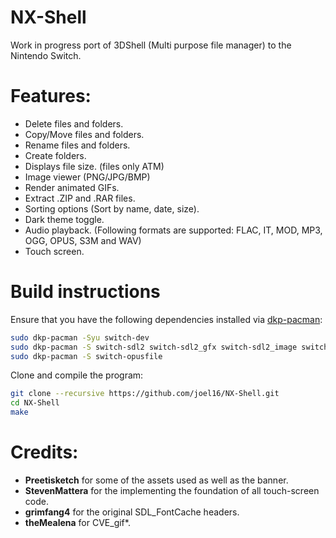 # NX-Shell

Work in progress port of 3DShell (Multi purpose file manager) to the Nintendo Switch.

# Features:

- Delete files and folders.
- Copy/Move files and folders.
- Rename files and folders.
- Create folders.
- Displays file size. (files only ATM)
- Image viewer (PNG/JPG/BMP)
- Render animated GIFs.
- Extract .ZIP and .RAR files.
- Sorting options (Sort by name, date, size).
- Dark theme toggle.
- Audio playback. (Following formats are supported: FLAC, IT, MOD, MP3, OGG, OPUS, S3M and WAV)
- Touch screen.

# Build instructions

Ensure that you have the following dependencies installed via [dkp-pacman](https://github.com/devkitPro/pacman):
```bash
sudo dkp-pacman -Syu switch-dev
sudo dkp-pacman -S switch-sdl2 switch-sdl2_gfx switch-sdl2_image switch-sdl2_mixer switch-sdl2_ttf
sudo dkp-pacman -S switch-opusfile
```

Clone and compile the program:
```bash
git clone --recursive https://github.com/joel16/NX-Shell.git
cd NX-Shell
make
```

# Credits:

- **Preetisketch** for some of the assets used as well as the banner.
- **StevenMattera** for the implementing the foundation of all touch-screen code.
- **grimfang4** for the original SDL_FontCache headers.
- **theMealena** for CVE_gif*.
